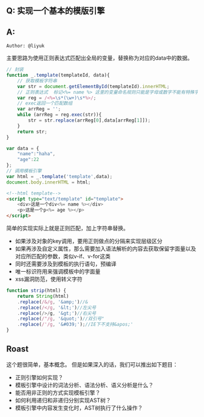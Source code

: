 ## Q: 实现一个基本的模版引擎

## A: 

`Author: @liyuk`

主要思路为使用正则表达式匹配出全局的变量，替换称为对应的data中的数据。

```js
// 封装
function _.template(templateId, data){
    // 获取模板字符串
    var str = document.getElementById(templateId).innerHTML;
    // 正则表达式  标记<%= name %> 这里的变量命名规则只能是字母或数字不能有特殊字符
    var reg = /<%=\s*(\w+)\s*%>/;
    // exec返回一个匹配数组
    var arrReg = '';
    while (arrReg = reg.exec(str)){
        str = str.replace(arrReg[0],data[arrReg[1]]);
    }
    return str;
}

var data = {
    "name":"haha",
    "age":22
};
// 调用模板引擎
var html = _.template('template',data);
document.body.innerHTML = html; 
```

```html
<!--html template-->
<script type="text/template" id="template">
    <div>这是一个div<%= name %></div>
    <p>这是一个p<%= age %></p>
</script>
```

简单的实现实际上就是正则匹配，加上字符串替换。  
- 如果涉及对象的key调用，要用正则做点的分隔来实现层级区分
- 如果再涉及自定义属性，那么需要加入语法解析的内容去获取保留字面量以及对应所匹配的参数，类似v-if、v-for这类
- 同时还需要涉及到模板的执行语句，预编译
- 唯一标识符用来强调模板中的字面量
- xss漏洞防范，使用转义字符
```js
function strip(html) {
    return String(html)
    .replace(/&/g, '&amp;')//&
    .replace(/</g, '&lt;')//左尖号
    .replace(/>/g, '&gt;')//右尖号
    .replace(/"/g, '&quot;')//双引号"
    .replace(/'/g, '&#039;');//IE下不支持&apos;'
}
```

## Roast
这个题很简单，基本概念。
但是如果深入的话，我们可以推出如下题目：
- 正则引擎如何实现？
- 模板引擎中设计的词法分析、语法分析、语义分析是什么？
- 能否用非正则的方式实现模板引擎？
- 如何利用递归和非递归分别实现AST树？
- 模板引擎中内容发生变化时，AST树执行了什么操作？